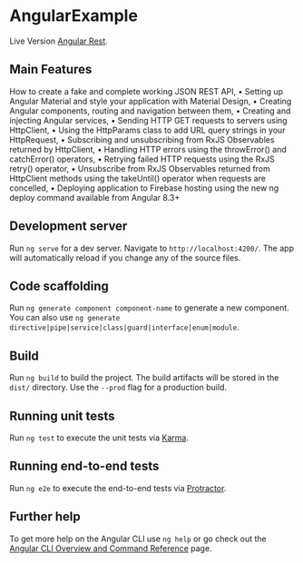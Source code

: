 # AngularExample

Live Version [Angular Rest](https://m-city-cece3.web.app/home).

## Main Features
How to create a fake and complete working JSON REST API,
• Setting up Angular Material and style your application with Material Design,
• Creating Angular components, routing and navigation between them,
• Creating and injecting Angular services,
• Sending HTTP GET requests to servers using HttpClient,
• Using the HttpParams class to add URL query strings in your HttpRequest,
• Subscribing and unsubscribing from RxJS Observables returned by HttpClient,
• Handling HTTP errors using the throwError() and catchError() operators,
• Retrying failed HTTP requests using the RxJS retry() operator,
• Unsubscribe from RxJS Observables returned from HttpClient methods using the
takeUntil() operator when requests are concelled,
• Deploying application to Firebase hosting using the new
ng deploy command available from Angular 8.3+

## Development server

Run `ng serve` for a dev server. Navigate to `http://localhost:4200/`. The app will automatically reload if you change any of the source files.

## Code scaffolding

Run `ng generate component component-name` to generate a new component. You can also use `ng generate directive|pipe|service|class|guard|interface|enum|module`.

## Build

Run `ng build` to build the project. The build artifacts will be stored in the `dist/` directory. Use the `--prod` flag for a production build.

## Running unit tests

Run `ng test` to execute the unit tests via [Karma](https://karma-runner.github.io).

## Running end-to-end tests

Run `ng e2e` to execute the end-to-end tests via [Protractor](http://www.protractortest.org/).

## Further help

To get more help on the Angular CLI use `ng help` or go check out the [Angular CLI Overview and Command Reference](https://angular.io/cli) page.
